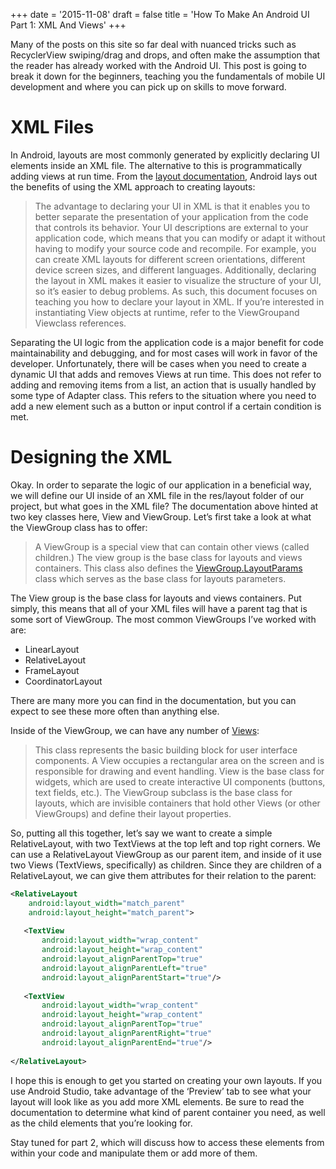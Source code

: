 +++
date = '2015-11-08'
draft = false
title = 'How To Make An Android UI Part 1: XML And Views'
+++

Many of the posts on this site so far deal with nuanced tricks such as RecyclerView swiping/drag and drops, and often make the assumption that the reader has already worked with the Android UI. This post is going to break it down for the beginners, teaching you the fundamentals of mobile UI development and where you can pick up on skills to move forward.

<!--more-->

# XML Files

In Android, layouts are most commonly generated by explicitly declaring UI elements inside an XML file. The alternative to this is programmatically adding views at run time. From the [layout documentation](http://developer.android.com/guide/topics/ui/declaring-layout.html), Android lays out the benefits of using the XML approach to creating layouts:

> The advantage to declaring your UI in XML is that it enables you to better separate the presentation of your application from the code that controls its behavior. Your UI descriptions are external to your application code, which means that you can modify or adapt it without having to modify your source code and recompile. For example, you can create XML layouts for different screen orientations, different device screen sizes, and different languages. Additionally, declaring the layout in XML makes it easier to visualize the structure of your UI, so it’s easier to debug problems. As such, this document focuses on teaching you how to declare your layout in XML. If you’re interested in instantiating View objects at runtime, refer to the ViewGroupand Viewclass references.

Separating the UI logic from the application code is a major benefit for code maintainability and debugging, and for most cases will work in favor of the developer. Unfortunately, there will be cases when you need to create a dynamic UI that adds and removes Views at run time. This does not refer to adding and removing items from a list, an action that is usually handled by some type of Adapter class. This refers to the situation where you need to add a new element such as a button or input control if a certain condition is met.

# Designing the XML

Okay. In order to separate the logic of our application in a beneficial way, we will define our UI inside of an XML file in the res/layout folder of our project, but what goes in the XML file? The documentation above hinted at two key classes here, View and ViewGroup. Let’s first take a look at what the ViewGroup class has to offer:

> A ViewGroup is a special view that can contain other views (called children.) The view group is the base class for layouts and views containers. This class also defines the [ViewGroup.LayoutParams](http://developer.android.com/reference/android/view/ViewGroup.LayoutParams.html) class which serves as the base class for layouts parameters.

The View group is the base class for layouts and views containers. Put simply, this means that all of your XML files will have a parent tag that is some sort of ViewGroup. The most common ViewGroups I’ve worked with are:

* LinearLayout
* RelativeLayout
* FrameLayout
* CoordinatorLayout

There are many more you can find in the documentation, but you can expect to see these more often than anything else.

Inside of the ViewGroup, we can have any number of [Views](http://developer.android.com/reference/android/view/View.html):

> This class represents the basic building block for user interface components. A View occupies a rectangular area on the screen and is responsible for drawing and event handling. View is the base class for widgets, which are used to create interactive UI components (buttons, text fields, etc.). The ViewGroup subclass is the base class for layouts, which are invisible containers that hold other Views (or other ViewGroups) and define their layout properties.

So, putting all this together, let’s say we want to create a simple RelativeLayout, with two TextViews at the top left and top right corners. We can use a RelativeLayout ViewGroup as our parent item, and inside of it use two Views (TextViews, specifically) as children. Since they are children of a RelativeLayout, we can give them attributes for their relation to the parent:

```xml
<RelativeLayout
    android:layout_width="match_parent"
    android:layout_height="match_parent">
  
   <TextView
       android:layout_width="wrap_content"
       android:layout_height="wrap_content"
       android:layout_alignParentTop="true"
       android:layout_alignParentLeft="true"
       android:layout_alignParentStart="true"/>
  
   <TextView
       android:layout_width="wrap_content"
       android:layout_height="wrap_content"
       android:layout_alignParentTop="true"
       android:layout_alignParentRight="true"
       android:layout_alignParentEnd="true"/>
  
</RelativeLayout>
```

I hope this is enough to get you started on creating your own layouts. If you use Android Studio, take advantage of the ‘Preview’ tab to see what your layout will look like as you add more XML elements. Be sure to read the documentation to determine what kind of parent container you need, as well as the child elements that you’re looking for.

Stay tuned for part 2, which will discuss how to access these elements from within your code and manipulate them or add more of them.
